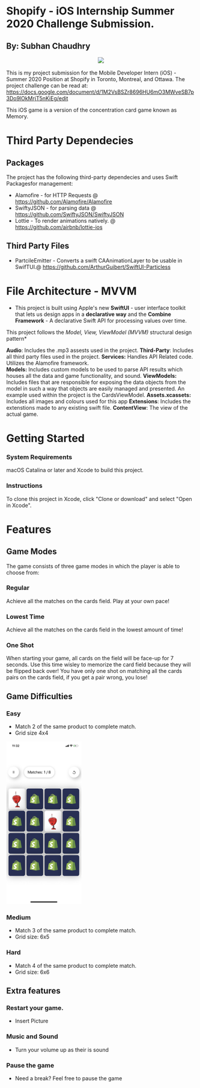 #  Shopify - iOS Internship Summer 2020 Challenge Submission.
## By: Subhan Chaudhry 

<p float="left" align="center">
    <img src="./Documentation-Folder/test.gif" width="200"/>
</p>

This is my project submission for the Mobile Developer Intern (iOS) - Summer 2020 Position at Shopify in Toronto, Montreal, and Ottawa. The project challenge can be read at: https://docs.google.com/document/d/1M2VsBSZr8696HU6mO3MWveSB7p3Do9lOkMrjT5nKiEg/edit

This iOS game is a version of the concentration card game known as Memory. 

# Third Party Dependecies
## Packages 

The project has the following third-party dependecies and uses Swift Packagesfor management:

* Alamofire - for HTTP Requests @ https://github.com/Alamofire/Alamofire
* SwiftyJSON - for parsing data @ https://github.com/SwiftyJSON/SwiftyJSON
* Lottie - To render animations natively. @ https://github.com/airbnb/lottie-ios

## Third Party Files 
  * PartcileEmitter - Converts a swift CAAnimationLayer to be usable in SwifTUI.@ https://github.com/ArthurGuibert/SwiftUI-Particless
  
# File Architecture - MVVM 

* This project is built using Apple's new **SwiftUI** - user interface toolkit that lets us design apps in a **declarative way** and the **Combine Framework** - A declarative Swift API for processing values over time.

This project follows the *Model, View, ViewModel (MVVM)* structural design pattern*

**Audio**: Includes the .mp3 assests used in the project. 
**Third-Party**: Includes all third party files used in the project. 
**Services:** Handles API Related code. Utilizes the Alamofire framework.  
**Models:**  Includes custom models to be used to parse API results which houses all the data and game functionality,  and sound. 
**ViewModels:** Includes files that are responsible for exposing the data objects from the model in such a way that objects are easily managed and presented. An example used within the project is the CardsViewModel.
**Assets.xcassets:** Includes all images and colours used for this app
**Extensions**: Includes the extenstions made to any existing swift file.
**ContentView**: The view of the actual game. 
  
# Getting Started

### System Requirements
macOS Catalina or later and Xcode to build this project.

### Instructions
To clone this project in Xcode, click "Clone or download" and select "Open in Xcode".

# Features

## Game Modes 

The game consists of three game modes in which the player is able to choose from: 

### Regular

Achieve all the matches on the cards field. Play at your own pace! 

### Lowest Time

Achieve all the matches on the cards field in the lowest amount of time! 

### One Shot 
When starting your game, all cards on the field will be face-up for 7 seconds. Use this time wisley to memorize the card field because they will be flipped back over! You have only one shot on matching all the cards pairs on the cards field, if you get a pair wrong, you lose! 

## Game Difficulties

### Easy

* Match 2 of the same product to complete match.  
* Grid size 4x4 

<p float="left">
    <img src="./Documentation-Folder/EasyMode.PNG" width="200"/>
</p>


### Medium 
* Match 3 of the same product to complete match. 
* Grid size: 6x5 

### Hard

* Match 4 of the same product to complete match. 
* Grid size: 6x6 

## Extra features

### Restart your game.

* Insert Picture

### Music and Sound

* Turn your volume up as their is sound 

### Pause the game

* Need a break? Feel free to pause the game


```
